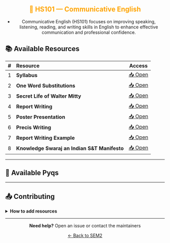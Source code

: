 <div align = "center" style="color:orange">

## 📖 HS101 — Communicative English

</div>

<div align = "center">
    
- Communicative English (HS101) focuses on improving speaking, listening, reading, and writing skills in English to enhance effective communication and professional confidence.

</div>

## 📚 Available Resources

<div align="center">

|  #  | Resource                                     |                                            Access                                             |
| :-: | :------------------------------------------- | :-------------------------------------------------------------------------------------------: |
|  1  | **Syllabus**                                 | [📥 Open](https://drive.google.com/file/d/1zOcO3nA3YKqAjplmcRzjnhK2I7rDKb9M/view?usp=sharing) |
|  2  | **One Word Substitutions**                   | [📥 Open](https://drive.google.com/file/d/19uYNwODLWtDmFTEtfVW-yb28O-BjbrdO/view?usp=sharing) |
|  3  | **Secret Life of Walter Mitty**              | [📥 Open](https://drive.google.com/file/d/12PZl_qRTcWAOG82_OE9BLJDX4B689NIe/view?usp=sharing) |
|  4  | **Report Writing**                           | [📥 Open](https://drive.google.com/file/d/1BCyhGB8l5DYkPAsbpJGYFsvuoxJyJObB/view?usp=sharing) |
|  5  | **Poster Presentation**                      | [📥 Open](https://drive.google.com/file/d/1B-_SMMXX-YHkHUG7qBHvjSXwR0XHIfaI/view?usp=sharing) |
|  6  | **Precis Writing**                           | [📥 Open](https://drive.google.com/file/d/1kCy7iWoBR6wiqUm-Cdujz4mUTK_6EEP8/view?usp=sharing) |
|  7  | **Report Writing Example**                   | [📥 Open](https://drive.google.com/file/d/1m3gp5p0wNZY8qF4zrnZnJMhbfsfjSazl/view?usp=sharing) |
|  8  | **Knowledge Swaraj an Indian S&T Manifesto** | [📥 Open](https://drive.google.com/file/d/17PjCxaE6o5Y3XGkxrxg7mIoZCRw09F8G/view?usp=sharing) |

</div>

---

## 📑 Available Pyqs

<div align="center">

</div>

---

## 📤 Contributing

<details>
<summary><b>How to add resources</b></summary>

### Option A: Upload PDFs

```
CE102/
├── CE102_Mid_2024.pdf
├── CE102_End_2023.pdf
└── CE102_Notes_TopicX.pdf
```

### Option B: Add Drive Links (Recommended)

Add your Google Drive share link to the table above following the existing format.

**📝 Naming Convention**

- For exams: `CE102_Mid_YYYY.pdf` or `CE102_End_YYYY.pdf`
- For notes: `CE102_Lecture#_Topic.pdf`
- For assignments: `CE102_Assignment#_YYYY.pdf`

> 💡 **Important:** Only add files you have permission to share

</details>

---

<div align="center">

**Need help?** Open an issue or contact the maintainers

[← Back to SEM2](../)

</div>
